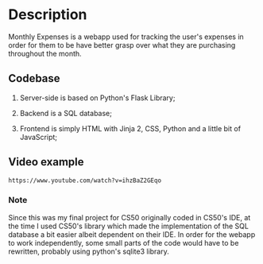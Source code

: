 # Description

Monthly Expenses is a webapp used for tracking the user's expenses in order for them to be have better grasp over what they are purchasing throughout the month.

## Codebase

1) Server-side is based on Python's Flask Library;

2) Backend is a SQL database;

3) Frontend is simply HTML with Jinja 2, CSS, Python and a little bit of JavaScript;

## Video example
`https://www.youtube.com/watch?v=ihzBaZ2GEqo`

### Note

Since this was my final project for CS50 originally coded in CS50's IDE, at the time I used CS50's library which made the implementation of the SQL database a bit easier albeit dependent on their IDE. In order for the webapp to work independently, some small parts of the code would have to be rewritten, probably using python's sqlite3 library.